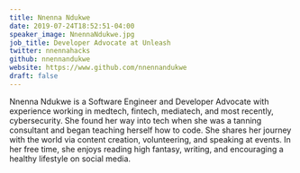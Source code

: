 ```yaml
---
title: Nnenna Ndukwe
date: 2019-07-24T18:52:51-04:00
speaker_image: NnennaNdukwe.jpg
job_title: Developer Advocate at Unleash
twitter: nnennahacks
github: nnennandukwe
website: https://www.github.com/nnennandukwe
draft: false
---
```


Nnenna Ndukwe is a Software Engineer and Developer Advocate with experience working in medtech, fintech, mediatech, and most recently, cybersecurity. She found her way into tech when she was a tanning consultant and began teaching herself how to code. She shares her journey with the world via content creation, volunteering, and speaking at events. In her free time, she enjoys reading high fantasy, writing, and encouraging a healthy lifestyle on social media.
